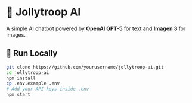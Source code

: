# 🤖 Jollytroop AI

A simple AI chatbot powered by **OpenAI GPT-5** for text and **Imagen 3** for images.

## 🚀 Run Locally
```bash
git clone https://github.com/yourusername/jollytroop-ai.git
cd jollytroop-ai
npm install
cp .env.example .env
# Add your API keys inside .env
npm start
